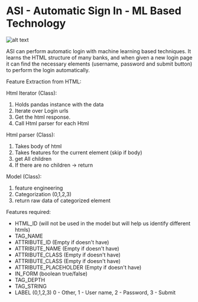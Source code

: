 # ASI - Automatic Sign In - ML Based Technology
![alt text](https://i.ibb.co/QMC15WY/Screen-Shot-2019-08-13-at-15-22-59.png)

ASI can perform automatic login with machine learning based techniques. It learns the HTML structure of many banks, and when given a new login page it can find the necessary elements (username, password and submit button) to perform the login automatically.

Feature Extraction from HTML:

Html Iterator (Class):
  1. Holds pandas instance with the data
  2. Iterate over Login urls
  3. Get the html response.
  4. Call Html parser for each Html


Html parser (Class):
  1. Takes body of html
  2. Takes features for the current element (skip if body)
  3. get All children
  4. If there are no children -> return

Model (Class):
  1. feature engineering
  2. Categorization (0,1,2,3)
  3. return raw data of categorized element

Features required:
- HTML_ID (will not be used in the model but will help us identify different htmls)
- TAG_NAME
- ATTRIBUTE_ID (Empty if doesn't have)
- ATTRIBUTE_NAME (Empty if doesn't have)
- ATTRIBUTE_CLASS (Empty if doesn't have)
- ATTRIBUTE_CLASS (Empty if doesn't have)
- ATTRIBUTE_PLACEHOLDER (Empty if doesn't have)
- IN_FORM (boolean true/false)
- TAG_DEPTH
- TAG_STRING
- LABEL (0,1,2,3)   0 - Other, 1 - User name, 2 - Password, 3 - Submit
